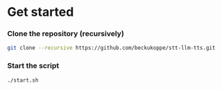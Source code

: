 # Get started

### Clone the repository (recursively)
```bash
git clone --recursive https://github.com/beckukoppe/stt-llm-tts.git
```
### Start the script
```bash
./start.sh
```
